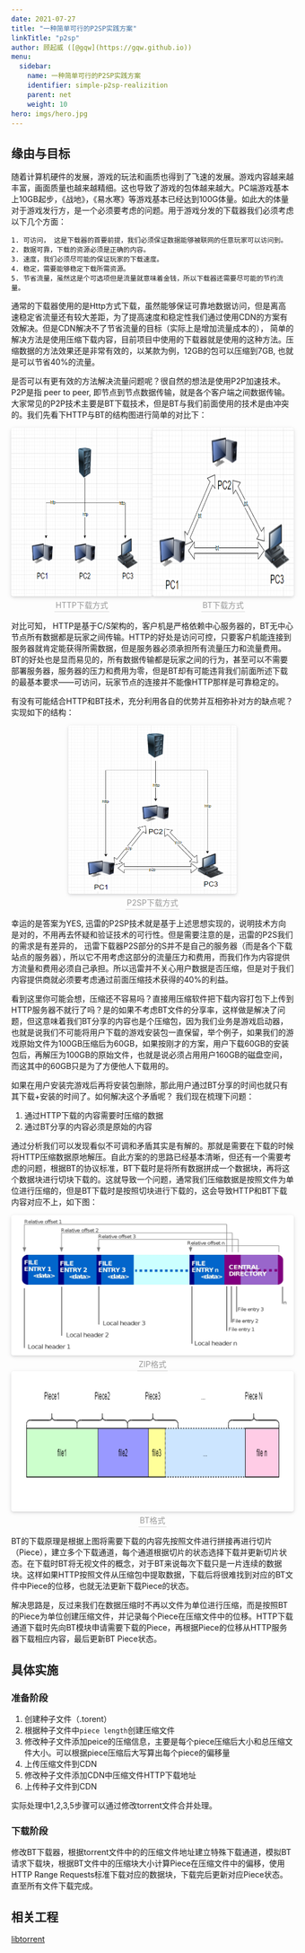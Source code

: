 ```yaml
---
date: 2021-07-27
title: "一种简单可行的P2SP实践方案"
linkTitle: "p2sp"
author: 顾起威 ([@gqw](https://gqw.github.io))
menu:
  sidebar:
    name: 一种简单可行的P2SP实践方案
    identifier: simple-p2sp-realizition
    parent: net
    weight: 10
hero: imgs/hero.jpg
---
```


## 缘由与目标

随着计算机硬件的发展，游戏的玩法和画质也得到了飞速的发展。游戏内容越来越丰富，画面质量也越来越精细。这也导致了游戏的包体越来越大。PC端游戏基本上10GB起步，《战地》，《易水寒》等游戏基本已经达到100G体量。如此大的体量对于游戏发行方，是一个必须要考虑的问题。用于游戏分发的下载器我们必须考虑以下几个方面：

    1. 可访问， 这是下载器的首要前提，我们必须保证数据能够被联网的任意玩家可以访问到。
    2. 数据可靠，下载的资源必须是正确的内容。
    3. 速度，我们必须尽可能的保证玩家的下载速度。
    4. 稳定，需要能够稳定下载所需资源。
    5. 节省流量，虽然这是个可选项但是流量就意味着金钱，所以下载器还需要尽可能的节约流量。

通常的下载器使用的是Http方式下载，虽然能够保证可靠地数据访问，但是离高速稳定省流量还有较大差距，为了提高速度和稳定性我们通过使用CDN的方案有效解决。但是CDN解决不了节省流量的目标（实际上是增加流量成本的）， 简单的解决方法是使用压缩下载内容，目前项目中使用的下载器就是使用的这种方法。压缩数据的方法效果还是非常有效的，以某款为例，12GB的包可以压缩到7GB, 也就是可以节省40%的流量。

是否可以有更有效的方法解决流量问题呢？很自然的想法是使用P2P加速技术。P2P是指 peer to peer, 即节点到节点数据传输，就是各个客户端之间数据传输。大家常见的P2P技术主要是BT下载技术，但是BT与我们前面使用的技术是由冲突的。我们先看下HTTP与BT的结构图进行简单的对比下：

<div align=center style="display: flex;justify-content: space-around;">
<center id="http">
    <img style="border-radius: 0.3125em;
    box-shadow: 0 2px 4px 0 rgba(34,36,38,.12),0 2px 10px 0 rgba(34,36,38,.08);"
    width="300px" height="300px" src="imgs/cs_download.png">
    <br>
    <div style="color:orange; border-bottom: 1px solid #d9d9d9;
    display: inline-block;
    color: #999;
    padding: 2px;">HTTP下载方式</div>
</center>

<center id="bt">
    <img style="border-radius: 0.3125em;
    box-shadow: 0 2px 4px 0 rgba(34,36,38,.12),0 2px 10px 0 rgba(34,36,38,.08);"
    width="300px" height="300px" src="imgs/bt_download.png">
    <br>
    <div style="color:orange; border-bottom: 1px solid #d9d9d9;
    display: inline-block;
    color: #999;
    padding: 2px;">BT下载方式</div>
</center>
</div>

对比可知， HTTP是基于C/S架构的，客户机是严格依赖中心服务器的，BT无中心节点所有数据都是玩家之间传输。HTTP的好处是访问可控，只要客户机能连接到服务器就肯定能获得所需数据，但是服务器必须承担所有流量压力和流量费用。 BT的好处也是显而易见的，所有数据传输都是玩家之间的行为，甚至可以不需要部署服务器，服务器的压力和费用为零，但是BT却有可能违背我们前面所述下载的最基本要求——可访问，玩家节点的连接并不能像HTTP那样是可靠稳定的。

有没有可能结合HTTP和BT技术，充分利用各自的优势并互相弥补对方的缺点呢？实现如下的结构：
<div align=center>
<center id="bt">
    <img style="border-radius: 0.3125em;
    box-shadow: 0 2px 4px 0 rgba(34,36,38,.12),0 2px 10px 0 rgba(34,36,38,.08);"
    width="300px" height="300px" src="imgs/p2p_download.png">
    <br>
    <div style="color:orange; border-bottom: 1px solid #d9d9d9;
    display: inline-block;
    color: #999;
    padding: 2px;">P2SP下载方式</div>
</center>
</div>

幸运的是答案为YES, 迅雷的P2SP技术就是基于上述思想实现的，说明技术方向是对的，不用再去怀疑和验证技术的可行性。但是需要注意的是，迅雷的P2S我们的需求是有差异的， 迅雷下载器P2S部分的S并不是自己的服务器（而是各个下载站点的服务器），所以它不用考虑这部分的流量压力和费用，而我们作为内容提供方流量和费用必须自己承担。所以迅雷并不关心用户数据是否压缩，但是对于我们内容提供商就必须要考虑通过前面压缩技术获得的40%的利益。

看到这里你可能会想，压缩还不容易吗？直接用压缩软件把下载内容打包下上传到HTTP服务器不就行了吗？是的如果不考虑BT文件的分享率，这样做是解决了问题，但这意味着我们BT分享的内容也是个压缩包，因为我们业务是游戏启动器，也就是说我们不可能将用户下载的游戏安装包一直保留，举个例子，如果我们的游戏原始文件为100GB压缩后为60GB，如果按刚才的方案，用户下载60GB的安装包后，再解压为100GB的原始文件，也就是说必须占用用户160GB的磁盘空间，而这其中的60GB只是为了方便他人下载用的。

如果在用户安装完游戏后再将安装包删除，那此用户通过BT分享的时间也就只有其下载+安装的时间了。如何解决这个矛盾呢？ 我们现在梳理下问题：

1. 通过HTTP下载的内容需要时压缩的数据
2. 通过BT分享的内容必须是原始的内容

通过分析我们可以发现看似不可调和矛盾其实是有解的。那就是需要在下载的时候将HTTP压缩数据原地解压。自此方案的的思路已经基本清晰，但还有一个需要考虑的问题，根据BT的协议标准，BT下载时是将所有数据拼成一个数据块，再将这个数据块进行切块下载的。这就导致一个问题，通常我们压缩数据是按照文件为单位进行压缩的，但是BT下载时是按照切块进行下载的，这会导致HTTP和BT下载内容对应不上，如下图：

<div align=center>
    <center id="bt">
        <img style="border-radius: 0.3125em;
        box-shadow: 0 2px 4px 0 rgba(34,36,38,.12),0 2px 10px 0 rgba(34,36,38,.08);"
        width="700px" height="250px" src="imgs/zip_fmt.jfif">
        <br>
        <div style="color:orange; border-bottom: 1px solid #d9d9d9;
        display: inline-block;
        color: #999;
        padding: 2px;">ZIP格式</div>
    </center>
</div>

<div align=center>
    <center id="bt">
        <img style="border-radius: 0.3125em;
        box-shadow: 0 2px 4px 0 rgba(34,36,38,.12),0 2px 10px 0 rgba(34,36,38,.08);"
        width="700px" height="250px" src="imgs/bt_fmt.png">
        <br>
        <div style="color:orange; border-bottom: 1px solid #d9d9d9;
        display: inline-block;
        color: #999;
        padding: 2px;">BT格式</div>
    </center>
</div>

BT的下载原理是根据上图将需要下载的内容先按照文件进行拼接再进行切片（Piece），建立多个下载通道，每个通道根据切片的状态选择下载并更新切片状态。在下载时BT将无视文件的概念，对于BT来说每次下载只是一片连续的数据块。这样如果HTTP按照文件从压缩包中提取数据，下载后将很难找到对应的BT文件中Piece的位移，也就无法更新下载Piece的状态。

解决思路是，反过来我们在数据压缩时不再以文件为单位进行压缩，而是按照BT的Piece为单位创建压缩文件，并记录每个Piece在压缩文件中的位移。HTTP下载通道下载时先向BT模块申请需要下载的Piece，再根据Piece的位移从HTTP服务器下载相应内容，最后更新BT Piece状态。


## 具体实施

### 准备阶段

1. 创建种子文件（.torent）
2. 根据种子文件中`piece length`创建压缩文件
3. 修改种子文件添加peice的压缩信息，主要是每个piece压缩后大小和总压缩文件大小。可以根据piece压缩后大写算出每个piece的偏移量
4. 上传压缩文件到CDN
5. 修改种子文件添加CDN中压缩文件HTTP下载地址
6. 上传种子文件到CDN

实际处理中1,2,3,5步骤可以通过修改torrent文件合并处理。

### 下载阶段

修改BT下载器，根据torrent文件中的的压缩文件地址建立特殊下载通道，模拟BT请求下载块，根据BT文件中的压缩块大小计算Piece在压缩文件中的偏移，使用HTTP Range Requests标准下载对应的数据块，下载完后更新对应Piece状态。直至所有文件下载完成。

## 相关工程

[libtorrent](https://github.com/gqw/libtorrent/tree/gqw)

